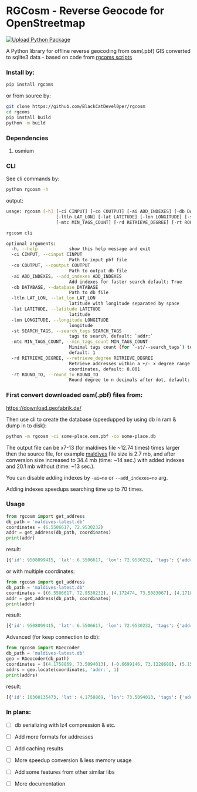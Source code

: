 # RGCosm - Reverse Geocode for OpenStreetmap
[![Upload Python Package](https://github.com/BlackCatDevel0per/rgcosm/actions/workflows/python-publish.yml/badge.svg)](https://github.com/BlackCatDevel0per/rgcosm/actions/workflows/python-publish.yml)

A Python library for offline reverse geocoding from osm(.pbf) GIS converted to sqlite3 data - based on code from [rgcoms scripts](https://github.com/punnerud/rgcosm)

### Install by:
```bash
pip install rgcoms
```
or from source by:
```bash
git clone https://github.com/BlackCatDevel0per/rgcosm
cd rgcoms
pip install build
python -m build
```

### Dependencies
1. osmium

### CLI
See cli commands by:
```bash
python rgcosm -h
```
output:
```bash
usage: rgcosm [-h] [-ci CINPUT] [-co COUTPUT] [-ai ADD_INDEXES] [-db DATABASE]
                   [-ltln LAT_LON] [-lat LATITUDE] [-lon LONGITUDE] [-st SEARCH_TAGS]
                   [-mtc MIN_TAGS_COUNT] [-rd RETRIEVE_DEGREE] [-rt ROUND_TO]

rgcosm cli

optional arguments:
  -h, --help            show this help message and exit
  -ci CINPUT, --cinput CINPUT
                        Path to input pbf file
  -co COUTPUT, --coutput COUTPUT
                        Path to output db file
  -ai ADD_INDEXES, --add_indexes ADD_INDEXES
                        Add indexes for faster search default: True
  -db DATABASE, --database DATABASE
                        Path to db file
  -ltln LAT_LON, --lat_lon LAT_LON
                        latitude with longitude separated by space
  -lat LATITUDE, --latitude LATITUDE
                        latitude
  -lon LONGITUDE, --longitude LONGITUDE
                        longitude
  -st SEARCH_TAGS, --search_tags SEARCH_TAGS
                        tags to search, default: `addr:`
  -mtc MIN_TAGS_COUNT, --min_tags_count MIN_TAGS_COUNT
                        Minimal tags count (for `-st/--search_tags`) to filter result,
                        default: 1
  -rd RETRIEVE_DEGREE, --retrieve_degree RETRIEVE_DEGREE
                        Retrieve addresses within a +/- x degree range of the original
                        coordinates, default: 0.001
  -rt ROUND_TO, --round_to ROUND_TO
                        Round degree to n decimals after dot, default: 8
```

### First convert downloaded osm(.pbf) files from:
https://download.geofabrik.de/

Then use cli to create the database (speedupped by using db in ram & dump in to disk):
```bash
python -m rgcosm -ci some-place.osm.pbf -co some-place.db
```

The output file can be x7-13 (for maldives file ~12.74 times) times larger then the source file, for example [maldives](https://download.geofabrik.de/asia/maldives-latest.osm.pbf) file size is 2.7 mb, and after conversion size increased to 34.4 mb (time: ~14 sec.) with added indexes and 20.1 mb without (time: ~13 sec.).

You can disable adding indexes by `-ai=no` or `--add_indexes=no` arg.

Adding indexes speedups searching time up to 70 times.

### Usage
```python
from rgcosm import get_address
db_path = 'maldives-latest.db'
coordinates = (6.5506617, 72.9530232)
addr = get_address(db_path, coordinates)
print(addr)
```
result:
```python
[{'id': 9508099415, 'lat': 6.5506617, 'lon': 72.9530232, 'tags': {'addr:block_number': '26', 'generator:method': 'combustion', 'generator:output:electricity': '200 kV', 'generator:source': 'diesel', 'name': 'Vaikaradhoo Fenaka Power Plant 3', 'operator': 'Fenaka Corporation Limited Vaikaradhoo', 'power': 'generator'}}]
```
or with multiple coordinates:
```python
from rgcosm import get_address
db_path = 'maldives-latest.db'
coordinates = [(6.5506617, 72.9530232), (4.172474, 73.5083067), (4.1718557, 73.5154427)]
addr = get_address(db_path, coordinates)
print(addr)
```
result:
```python
[{'id': 9508099415, 'lat': 6.5506617, 'lon': 72.9530232, 'tags': {'addr:block_number': '26', 'generator:method': 'combustion', 'generator:output:electricity': '200 kV', 'generator:source': 'diesel', 'name': 'Vaikaradhoo Fenaka Power Plant 3', 'operator': 'Fenaka Corporation Limited Vaikaradhoo', 'power': 'generator'}}, {'id': 2521220337, 'lat': 4.172474, 'lon': 73.5083067, 'tags': {'addr:city': "Male'", 'addr:housename': 'Ma.Seventy Flower', 'addr:street': 'Iskandharu Magu', 'amenity': 'cafe', 'cuisine': 'coffee_shop', 'internet_access': 'yes', 'name': "Chili's Café"}}, {'id': 7987147424, 'lat': 4.1718557, 'lon': 73.5154427, 'tags': {'addr:city': "Male'", 'addr:housenumber': 'H.Hostside', 'addr:postcode': '20053', 'addr:street': 'Irudheymaa Hingun', 'clothes': 'women;wedding;men;suits;fashion;children', 'contact:facebook': 'https://m.facebook.com/Aiccet/', 'currency:EUR': 'yes', 'currency:GBP': 'yes', 'currency:USD': 'yes', 'name': 'Aiccet', 'opening_hours': '24/7', 'operator': 'Aiccet', 'payment:american_express': 'yes', 'payment:cash': 'yes', 'payment:credit_cards': 'yes', 'payment:mastercard': 'yes', 'payment:visa': 'yes', 'payment:visa_debit': 'yes', 'phone': '+960 7997323', 'shop': 'clothes'}}]
```

Advanced (for keep connection to db):
```python
from rgcosm import RGeocoder
db_path = 'maldives-latest.db'
geo = RGeocoder(db_path)
coordinates = [(4.1758869, 73.5094013), (-0.6699146, 73.1228688), (5.159217, 73.1312907)]
addrs = geo.locate(coordinates, 'addr:', 1)
print(addrs)
```
result:
```python
[{'id': 10300135473, 'lat': 4.1758869, 'lon': 73.5094013, 'tags': {'addr:city': "Male'", 'email': 'silverlinehotelsupplier@gmail.com', 'name': 'Silverline Hotel Supplies', 'office': 'company', 'phone': '732-9577', 'website': 'http://www.silverlineenterprise.com/'}}, {'id': 9446166886, 'lat': -0.6699146, 'lon': 73.1228688, 'tags': {'addr:city': 'Addu City', 'addr:housenumber': 'Mushkuraanaage', 'addr:postcode': '19030', 'addr:street': 'Dhandivara Maga'}}, {'id': 8439302155, 'lat': 5.159217, 'lon': 73.1312907, 'tags': {'addr:city': 'Dharavandhoo', 'addr:postcode': '06060', 'amenity': 'courthouse', 'name': 'Dharavandhoo Magistrate Court', 'opening_hours': 'Sa-Th 08:00-14:00', 'operator': 'Government of Maldives'}}]
```

### In plans:
- [ ] db serializing with lz4 compression & etc.
- [ ] Add more formats for addresses
- [ ] Add caching results
- [ ] More speedup conversion & less memory usage
- [ ] Add some features from other similar libs
- [ ] More documentation

